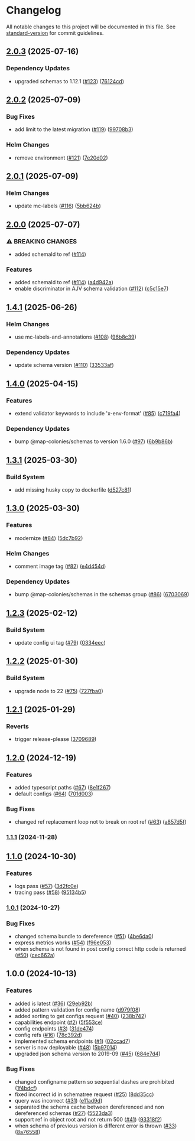 # Changelog

All notable changes to this project will be documented in this file. See [standard-version](https://github.com/conventional-changelog/standard-version) for commit guidelines.

## [2.0.3](https://github.com/MapColonies/config-server/compare/v2.0.2...v2.0.3) (2025-07-16)


### Dependency Updates

* upgraded schemas to 1.12.1 ([#123](https://github.com/MapColonies/config-server/issues/123)) ([76124cd](https://github.com/MapColonies/config-server/commit/76124cd34bad808c0909ba71f1bd93d6ff1839f0))

## [2.0.2](https://github.com/MapColonies/config-server/compare/v2.0.1...v2.0.2) (2025-07-09)


### Bug Fixes

* add limit to the latest migration ([#119](https://github.com/MapColonies/config-server/issues/119)) ([99708b3](https://github.com/MapColonies/config-server/commit/99708b3992d4c376e0770de2b60e4c55890dd187))


### Helm Changes

* remove environment ([#121](https://github.com/MapColonies/config-server/issues/121)) ([7e20d02](https://github.com/MapColonies/config-server/commit/7e20d02b545fde9e1ac9566f1d003e99fc67be2d))

## [2.0.1](https://github.com/MapColonies/config-server/compare/v2.0.0...v2.0.1) (2025-07-09)


### Helm Changes

* update mc-labels ([#116](https://github.com/MapColonies/config-server/issues/116)) ([5bb624b](https://github.com/MapColonies/config-server/commit/5bb624b8bb0de1db4fac26589ca13b1466ce45ff))

## [2.0.0](https://github.com/MapColonies/config-server/compare/v1.4.1...v2.0.0) (2025-07-07)


### ⚠ BREAKING CHANGES

* added schemaId to ref ([#114](https://github.com/MapColonies/config-server/issues/114))

### Features

* added schemaId to ref ([#114](https://github.com/MapColonies/config-server/issues/114)) ([a4d942a](https://github.com/MapColonies/config-server/commit/a4d942af1bc5ce2790103f73a0840b484d222e98))
* enable discriminator in AJV schema validation ([#112](https://github.com/MapColonies/config-server/issues/112)) ([c5c15e7](https://github.com/MapColonies/config-server/commit/c5c15e74ef138db63ca4a893deb3fb858ad70614))

## [1.4.1](https://github.com/MapColonies/config-server/compare/v1.4.0...v1.4.1) (2025-06-26)


### Helm Changes

* use mc-labels-and-annotations ([#108](https://github.com/MapColonies/config-server/issues/108)) ([96b8c39](https://github.com/MapColonies/config-server/commit/96b8c39cf22305000234fe9bd63de75f2e2c3da1))


### Dependency Updates

* update schema version ([#110](https://github.com/MapColonies/config-server/issues/110)) ([33533af](https://github.com/MapColonies/config-server/commit/33533afc31c81fdf4b087d345c57677c256da49e))

## [1.4.0](https://github.com/MapColonies/config-server/compare/v1.3.1...v1.4.0) (2025-04-15)


### Features

* extend validator keywords to include 'x-env-format' ([#85](https://github.com/MapColonies/config-server/issues/85)) ([c719fa4](https://github.com/MapColonies/config-server/commit/c719fa416b7b31e7422810d496e0e0423ec0f4cc))


### Dependency Updates

* bump @map-colonies/schemas to version 1.6.0 ([#97](https://github.com/MapColonies/config-server/issues/97)) ([6b9b86b](https://github.com/MapColonies/config-server/commit/6b9b86b94e1479a557d381d172e59962d4da4d80))

## [1.3.1](https://github.com/MapColonies/config-server/compare/v1.3.0...v1.3.1) (2025-03-30)


### Build System

* add missing husky copy to dockerfile ([d527c81](https://github.com/MapColonies/config-server/commit/d527c816d76dea70c4eb5ec4e15c4a0ab24b00fa))

## [1.3.0](https://github.com/MapColonies/config-server/compare/v1.2.3...v1.3.0) (2025-03-30)


### Features

* modernize ([#84](https://github.com/MapColonies/config-server/issues/84)) ([5dc7b92](https://github.com/MapColonies/config-server/commit/5dc7b929b64dab75533d440ad1aabe70244a50a2))


### Helm Changes

* comment image tag ([#82](https://github.com/MapColonies/config-server/issues/82)) ([e4d454d](https://github.com/MapColonies/config-server/commit/e4d454ddcdab3cce42b9452961fe94bdf43ba99b))


### Dependency Updates

* bump @map-colonies/schemas in the schemas group ([#86](https://github.com/MapColonies/config-server/issues/86)) ([6703069](https://github.com/MapColonies/config-server/commit/6703069410d0c13d8ac5861ef89bae280f1db628))

## [1.2.3](https://github.com/MapColonies/config-server/compare/v1.2.2...v1.2.3) (2025-02-12)


### Build System

* update config ui tag ([#79](https://github.com/MapColonies/config-server/issues/79)) ([0334eec](https://github.com/MapColonies/config-server/commit/0334eec920b05771fa337c7ef7703d040274ec80))

## [1.2.2](https://github.com/MapColonies/config-server/compare/v1.2.1...v1.2.2) (2025-01-30)


### Build System

* upgrade node to 22 ([#75](https://github.com/MapColonies/config-server/issues/75)) ([727fba0](https://github.com/MapColonies/config-server/commit/727fba04c714d869b0113bd3105502a7c4974042))

## [1.2.1](https://github.com/MapColonies/config-server/compare/v1.2.0...v1.2.1) (2025-01-29)


### Reverts

* trigger release-please ([3709689](https://github.com/MapColonies/config-server/commit/37096899d16ee7c10374cff1fc2d4888332c4700))

## [1.2.0](https://github.com/MapColonies/config-server/compare/v1.1.1...v1.2.0) (2024-12-19)


### Features

* added typescript paths ([#67](https://github.com/MapColonies/config-server/issues/67)) ([8e1f267](https://github.com/MapColonies/config-server/commit/8e1f2676acca53e92de04d890307f20adaaf78bf))
* default configs ([#64](https://github.com/MapColonies/config-server/issues/64)) ([701d003](https://github.com/MapColonies/config-server/commit/701d0034108ef67896160746d0b6c923ce217d34))


### Bug Fixes

* changed ref replacement loop not to break on root ref ([#63](https://github.com/MapColonies/config-server/issues/63)) ([a857d5f](https://github.com/MapColonies/config-server/commit/a857d5f59584881aa2f84b03fd7e2b729d360efe))

### [1.1.1](https://github.com/MapColonies/config-server/compare/v1.1.0...v1.1.1) (2024-11-28)

## [1.1.0](https://github.com/MapColonies/config-server/compare/v1.0.1...v1.1.0) (2024-10-30)


### Features

* logs pass ([#57](https://github.com/MapColonies/config-server/issues/57)) ([3d2fc0e](https://github.com/MapColonies/config-server/commit/3d2fc0e56a38c04436981d56a39483552d973919))
* tracing pass ([#58](https://github.com/MapColonies/config-server/issues/58)) ([95134b5](https://github.com/MapColonies/config-server/commit/95134b53eeec9c66f717ca791ee43237b0ad5ba3))

### [1.0.1](https://github.com/MapColonies/config-server/compare/v1.0.0...v1.0.1) (2024-10-27)


### Bug Fixes

* changed schema bundle to dereference ([#51](https://github.com/MapColonies/config-server/issues/51)) ([4be6da0](https://github.com/MapColonies/config-server/commit/4be6da0fa000c40d5c6ab5fc2caf13e97f67a60f))
* express metrics works ([#54](https://github.com/MapColonies/config-server/issues/54)) ([f96e053](https://github.com/MapColonies/config-server/commit/f96e053ec62af1f2ce44b48589022fa5f0a2810c))
* when schema is not found in post config correct http code is returned ([#50](https://github.com/MapColonies/config-server/issues/50)) ([cec662a](https://github.com/MapColonies/config-server/commit/cec662a9f0081178b745415265b46c2b9cf35725))

## 1.0.0 (2024-10-13)


### Features

* added is latest ([#36](https://github.com/MapColonies/config-server/issues/36)) ([29eb92b](https://github.com/MapColonies/config-server/commit/29eb92be674f2ff8d0b51726fd90e95b6d0fa380))
* added pattern validation for config name ([d979f08](https://github.com/MapColonies/config-server/commit/d979f089b128a1174266b93d5c4767f4c170081e))
* added sorting to get configs request ([#40](https://github.com/MapColonies/config-server/issues/40)) ([238b742](https://github.com/MapColonies/config-server/commit/238b7427b0d06bf18e7ff01785601774d2624e6a))
* capabilities endpoint ([#2](https://github.com/MapColonies/config-server/issues/2)) ([5f553ce](https://github.com/MapColonies/config-server/commit/5f553cef84b04257d9981a78bea27bbfdc530754))
* config endpoints ([#3](https://github.com/MapColonies/config-server/issues/3)) ([31de474](https://github.com/MapColonies/config-server/commit/31de47456d1b08ce18c27c9aac15d01977603de5))
* config refs ([#16](https://github.com/MapColonies/config-server/issues/16)) ([78c392d](https://github.com/MapColonies/config-server/commit/78c392d5d4fbad2564cb481f3bb82f24c4f6cd68))
* implemented schema endpoints ([#1](https://github.com/MapColonies/config-server/issues/1)) ([02ccad7](https://github.com/MapColonies/config-server/commit/02ccad79a866e50439204a9667f1911febe47cc2))
* server is now deployable ([#48](https://github.com/MapColonies/config-server/issues/48)) ([5b97014](https://github.com/MapColonies/config-server/commit/5b97014a243511cdf48ed384cb9baf9aa3ad67f9))
* upgraded json schema version to 2019-09 ([#45](https://github.com/MapColonies/config-server/issues/45)) ([684e7d4](https://github.com/MapColonies/config-server/commit/684e7d4de36c7fa5dfb01db2d2f10ae79abdfdf4))


### Bug Fixes

* changed configname pattern so sequential dashes are prohibited ([1f4bdcf](https://github.com/MapColonies/config-server/commit/1f4bdcfa5c360c63fafe3e16683450f8577dbbc6))
* fixed incorrect id in schematree request ([#25](https://github.com/MapColonies/config-server/issues/25)) ([8dd35cc](https://github.com/MapColonies/config-server/commit/8dd35cc5cd2a151a70d9ad130c249a26c51e7770))
* query was incorrect ([#31](https://github.com/MapColonies/config-server/issues/31)) ([e11ad9d](https://github.com/MapColonies/config-server/commit/e11ad9d18639f58e8d2421887094ffb33212102d))
* separated the schema cache between dereferenced and non dereferenced schemas ([#27](https://github.com/MapColonies/config-server/issues/27)) ([5523da3](https://github.com/MapColonies/config-server/commit/5523da3f002d497341cd19a7f50b6a98ea1fff2c))
* support ref in object root and not return 500 ([#41](https://github.com/MapColonies/config-server/issues/41)) ([93318f2](https://github.com/MapColonies/config-server/commit/93318f24984a53afa24e5a1ce7f1e32e4ea1b070))
* when schema of previous version is different error is thrown ([#33](https://github.com/MapColonies/config-server/issues/33)) ([8a76558](https://github.com/MapColonies/config-server/commit/8a765581cb946d5f9f9db08fba6ceb70c3437d30))
